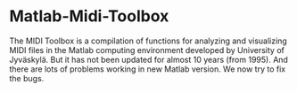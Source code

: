 # Matlab-Midi-Toolbox
The MIDI Toolbox is a compilation of functions for analyzing and visualizing MIDI files in the Matlab computing environment developed by University of Jyväskylä. But it has not been updated for almost 10 years (from 1995). And there are lots of problems working in new Matlab version. We now try to fix the bugs.
